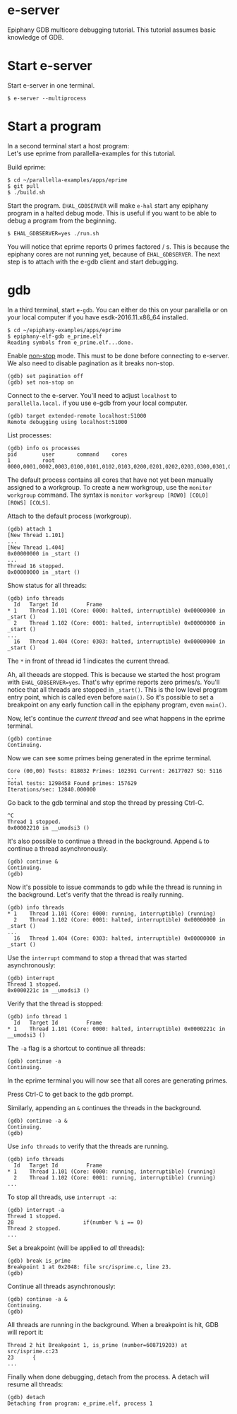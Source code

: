 # e-server

Epiphany GDB multicore debugging tutorial.
This tutorial assumes basic knowledge of GDB.

# Start e-server

Start e-server in one terminal.

```
$ e-server --multiprocess
```

# Start a program

In a second terminal start a host program:  
Let's use eprime from parallella-examples for this tutorial.  
  
Build eprime:

```
$ cd ~/parallella-examples/apps/eprime
$ git pull
$ ./build.sh
```

Start the program. `EHAL_GDBSERVER` will make `e-hal` start any epiphany
program in a halted debug mode. This is useful if you want to be able to debug
a program from the beginning.

```
$ EHAL_GDBSERVER=yes ./run.sh
```

You will notice that eprime reports 0 primes factored / s. This is because the
epiphany cores are not running yet, because of `EHAL_GDBSERVER`. The next step
is to attach with the e-gdb client and start debugging.

# gdb

In a third terminal, start `e-gdb`. You can either do this on your parallella
or on your local computer if you have esdk-2016.11.x86_64 installed.  

```
$ cd ~/epiphany-examples/apps/eprime
$ epiphany-elf-gdb e_prime.elf
Reading symbols from e_prime.elf...done.
```

Enable
[non-stop](https://sourceware.org/gdb/onlinedocs/gdb/Non_002dStop-Mode.html)
mode. This must to be done before connecting to e-server. We also need to
disable pagination as it breaks non-stop.

```
(gdb) set pagination off
(gdb) set non-stop on
```

Connect to the e-server. You'll need to adjust `localhost` to
`parallella.local.` if you use e-gdb from your local computer.

```
(gdb) target extended-remote localhost:51000
Remote debugging using localhost:51000
```

List processes:

```
(gdb) info os processes
pid        user       command    cores
1          root                  0000,0001,0002,0003,0100,0101,0102,0103,0200,0201,0202,0203,0300,0301,0302,0303
```

The default process contains all
cores that have not yet been manually assigned to a workgroup. To create a new
workgroup, use the `monitor workgroup` command. The syntax is `monitor
workgroup [ROW0] [COL0] [ROWS] [COLS]`.

Attach to the default process (workgroup).
```
(gdb) attach 1
[New Thread 1.101]
...
[New Thread 1.404]
0x00000000 in _start ()
...
Thread 16 stopped.
0x00000000 in _start ()
```

Show status for all threads:

```
(gdb) info threads
  Id   Target Id         Frame
* 1    Thread 1.101 (Core: 0000: halted, interruptible) 0x00000000 in _start ()
  2    Thread 1.102 (Core: 0001: halted, interruptible) 0x00000000 in _start ()
...
  16   Thread 1.404 (Core: 0303: halted, interruptible) 0x00000000 in _start ()
```

The `*` in front of thread id 1 indicates the current thread.  

Ah, all theeads are stopped. This is because we started the host program with
`EHAL_GDBSERVER=yes`.  That's why eprime reports zero primes/s. You'll notice
that all threads are stopped in `_start()`. This is the low level program entry
point, which is called even before `main()`. So it's possible to set a
breakpoint on any early function call in the epiphany program, even `main()`.


Now, let's continue the *current thread* and see what happens in the eprime
terminal.

```
(gdb) continue
Continuing.
```

Now we can see some primes being generated in the eprime terminal.
```
Core (00,00) Tests: 818032 Primes: 102391 Current: 26177027 SQ: 5116
...
Total tests: 1298458 Found primes: 157629
Iterations/sec: 12840.000000
```

Go back to the gdb terminal and stop the thread by pressing Ctrl-C.

```
^C
Thread 1 stopped.
0x00002210 in __umodsi3 ()
```

It's also possible to continue a thread in the background. Append `&` to
continue a thread asynchronously.

```
(gdb) continue &
Continuing.
(gdb)
```

Now it's possible to issue commands to gdb while the thread is running in the
background.  Let's verify that the thread is really running.

```
(gdb) info threads
* 1    Thread 1.101 (Core: 0000: running, interruptible) (running)
  2    Thread 1.102 (Core: 0001: halted, interruptible) 0x00000000 in _start ()
...
  16   Thread 1.404 (Core: 0303: halted, interruptible) 0x00000000 in _start ()
```

Use the `interrupt` command to stop a thread that was started asynchronously:

```
(gdb) interrupt
Thread 1 stopped.
0x0000221c in __umodsi3 ()
```

Verify that the thread is stopped:

```
(gdb) info thread 1
  Id   Target Id         Frame
* 1    Thread 1.101 (Core: 0000: halted, interruptible) 0x0000221c in __umodsi3 ()
```

The `-a` flag is a shortcut to continue all threads:

```
(gdb) continue -a
Continuing.
```
In the eprime terminal you will now see that all cores are generating primes.  
  
Press Ctrl-C to get back to the gdb prompt.  
  
Similarly, appending an `&` continues the threads in the background.

```
(gdb) continue -a &
Continuing.
(gdb)
```

Use `info threads` to verify that the threads are running.
```
(gdb) info threads
  Id   Target Id         Frame 
* 1    Thread 1.101 (Core: 0000: running, interruptible) (running)
  2    Thread 1.102 (Core: 0001: running, interruptible) (running)
...
```

To stop all threads, use `interrupt -a`:

```
(gdb) interrupt -a
Thread 1 stopped.
28                      if(number % i == 0)
Thread 2 stopped.
...
```

Set a breakpoint (will be applied to *all* threads):

```
(gdb) break is_prime
Breakpoint 1 at 0x2048: file src/isprime.c, line 23.
(gdb)
```

Continue all threads asynchronously:

```
(gdb) continue -a &
Continuing.
(gdb)
```

All threads are running in the background. When a breakpoint is hit, GDB will
report it:
```
Thread 2 hit Breakpoint 1, is_prime (number=608719203) at src/isprime.c:23
23      {
...
```
  
Finally when done debugging, detach from the process. A detach will resume
all threads:
```
(gdb) detach
Detaching from program: e_prime.elf, process 1
```
